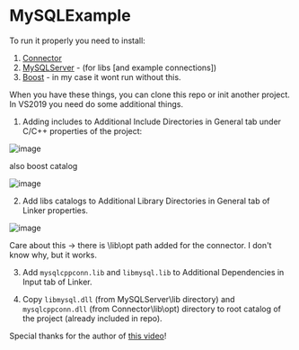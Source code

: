 # MySQLExample

To run it properly you need to install:

1. [Connector](https://dev.mysql.com/downloads/connector/cpp/1.1.html)
2. [MySQLServer](https://dev.mysql.com/downloads/installer/) - (for libs [and example connections])
3. [Boost](https://www.boost.org/users/history/version_1_71_0.html) - in my case it wont run without this.

When you have these things, you can clone this repo or init another project.
In VS2019 you need do some additional things.

1. Adding includes to Additional Include Directories in General tab under C/C++ properties of the project:

![image](https://user-images.githubusercontent.com/37068602/67140615-90194900-f25c-11e9-9705-1a9d09b50ad8.png)

also boost catalog

![image](https://user-images.githubusercontent.com/37068602/67140621-af17db00-f25c-11e9-8c78-0ebb83bda161.png)

2. Add libs catalogs to Additional Library Directories in General tab of Linker properties.

![image](https://user-images.githubusercontent.com/37068602/67140626-c5259b80-f25c-11e9-9c84-030649831a54.png)

Care about this -> there is \lib\opt path added for the connector. I don't know why, but it works.

3. Add `mysqlcppconn.lib` and `libmysql.lib` to Additional Dependencies in Input tab of Linker.

4. Copy `libmysql.dll` (from MySQLServer\lib directory) and `mysqlcppconn.dll` (from Connector\lib\opt) directory to root catalog of the project (already included in repo).

Special thanks for the author of [this video](https://www.youtube.com/watch?v=yNniOHn9Xe0)!
